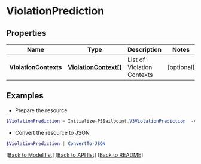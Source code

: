 # ViolationPrediction
## Properties

Name | Type | Description | Notes
------------ | ------------- | ------------- | -------------
**ViolationContexts** | [**ViolationContext[]**](ViolationContext.md) | List of Violation Contexts | [optional] 

## Examples

- Prepare the resource
```powershell
$ViolationPrediction = Initialize-PSSailpoint.V3ViolationPrediction  -ViolationContexts null
```

- Convert the resource to JSON
```powershell
$ViolationPrediction | ConvertTo-JSON
```

[[Back to Model list]](../README.md#documentation-for-models) [[Back to API list]](../README.md#documentation-for-api-endpoints) [[Back to README]](../README.md)

